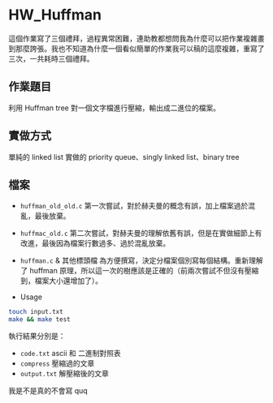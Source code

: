 # HW_Huffman

這個作業寫了三個禮拜，過程異常困難，連助教都想問我為什麼可以把作業複雜畫到那麼誇張。我也不知道為什麼一個看似簡單的作業我可以稿的這麼複雜，重寫了三次，一共耗時三個禮拜。

## 作業題目
利用 Huffman tree 對一個文字檔進行壓縮，輸出成二進位的檔案。

## 實做方式
單純的 linked list 實做的 priority queue、singly linked list、binary tree

## 檔案
- `huffman_old_old.c`
	第一次嘗試，對於赫夫曼的概念有誤，加上檔案過於混亂，最後放棄。
 
- `huffmac_old.c`
	第二次嘗試，對赫夫曼的理解依舊有誤，但是在實做細節上有改進，最後因為檔案行數過多、過於混亂放棄。

- `huffman.c` & 其他標頭檔
	為方便撰寫，決定分檔案個別寫每個結構。重新理解了 huffman 原理，所以這一次的樹應該是正確的（前兩次嘗試不但沒有壓縮到，檔案大小還增加了）。

- Usage
```bash
touch input.txt
make && make test
```
執行結果分別是：
- `code.txt`
	ascii 和 二進制對照表
- `compress`
	壓縮過的文章
- `output.txt`
	解壓縮後的文章

我是不是真的不會寫 quq